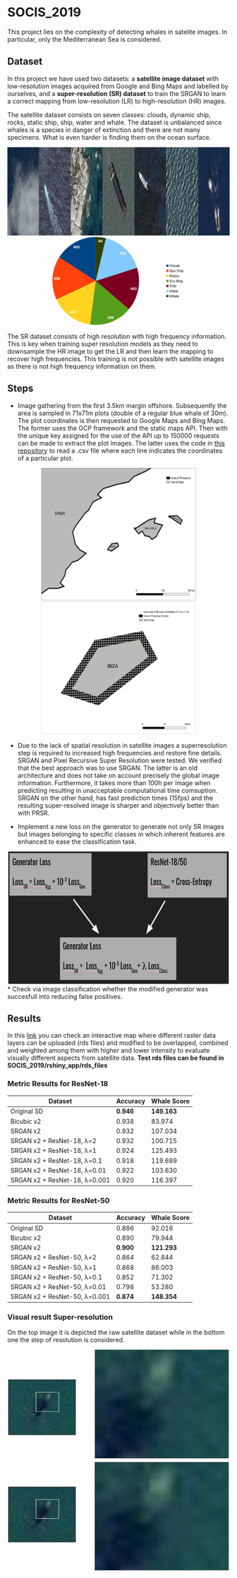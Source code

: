 # SOCIS_2019
This project lies on the complexity of detecting whales in satelite images. In particular, only the Mediterranean Sea is considered. 

## Dataset 
In this project we have used two datasets: a **satellite image dataset** with low-resolution images acquired from Google and Bing Maps and labelled by ourselves, and a **super-resolution (SR) dataset** to train the SRGAN to learn a correct mapping from low-resolution (LR) to high-resolution (HR) images. 

The satellite dataset consists on seven classes: clouds, dynamic ship, rocks, static ship, ship, water and whale. The dataset is unbalanced since whales is a species in danger of extinction and there are not many specimens. What is even harder is finding them on the ocean surface. 
<div align="center">
  <img src="result_images/sat_dat.png" width="800" height="200">
</div>

<div align="center">
  <img src="result_images/proportions.png" width="300" height="200">
</div>

The SR dataset consists of high resolution with high frequency information. This is key when training super resolution models as they need to downsample the HR image to get the LR and then learn the mapping to recover high frequencies. This training is not possible with satellite images as there is not high frequency information on them.


## Steps
* Image gathering from the first 3.5km margin offshore. Subsequently the area is sampled in 71x71m plots (double of a regular blue whale of 30m). The plot coordinates is then requested to Google Maps and Bing Maps. The former uses the GCP framework and the static maps API. Then with the unique key assigned for the use of the API up to 150000 requests can be made to extract the plot images. The latter uses the code in [this repository](https://github.com/manurare/Satellite-Aerial-Image-Retrieval.git) to read a .csv file where each line indicates the coordinates of a particular plot.

<div align="center">
  <img src="result_images/map_noGrid.png" width="350" height="300">
  <img src="result_images/grid.png" width="350" height="300">
</div>

* Due to the lack of spatial resolution in satellite images a superresolution step is required to increased high frequencies and restore fine details. SRGAN and Pixel Recursive Super Resolution were tested. We verified that the best approach was to use SRGAN. The latter is an old architecture and does not take on account precisely the global image information. Furthermore, it takes more than 100h per image when predicting resulting in unacceptable computational time comsuption. SRGAN on the other hand, has fast prediction times (15fps) and the resulting super-resolved image is sharper and objectively better than with PRSR.

* Implement a new loss on the generator to generate not only SR images but images belonging to specific classes in which inherent features are enhanced to ease the classification task.

<div align="center">
  <img src="result_images/new_loss.png" width="500" height="300">
</div>
* Check via image classification whether the modified generator was succesfull into reducing false positives. 

## Results
In this [link](https://www-iuem.univ-brest.fr/datacube/sample-apps/rshiny_app/) you can check an interactive map where different raster data layers can be uploaded (rds files) and modified to be overlapped, combined and weighted among them with higher and lower intensity to evaluate visually different aspects from satellite data. **Test rds files can be found in SOCIS_2019/rshiny_app/rds_files**

### Metric Results for ResNet-18
|Dataset|Accuracy|Whale Score|
| --- | --- | --- |
| Original SD | **0.946** | **149.163** |
| Bicubic x2 | 0.938 | 83.974 |
| SRGAN x2 | 0.932 | 107.034 |
| SRGAN x2 + ResNet-18, &#955;=2 | 0.932 | 100.715 |
| SRGAN x2 + ResNet-18, &#955;=1 | 0.924 | 125.493 |
| SRGAN x2 + ResNet-18, &#955;=0.1 | 0.918 | 119.689 |
| SRGAN x2 + ResNet-18, &#955;=0.01 | 0.922 | 103.630 |
| SRGAN x2 + ResNet-18, &#955;=0.001 | 0.920 | 116.397 |

### Metric Results for ResNet-50
|Dataset|Accuracy|Whale Score|
| --- | --- | --- |
| Original SD | 0.886 | 92.016 |
| Bicubic x2 | 0.890 | 79.944 |
| SRGAN x2 | **0.900** | **121.293** |
| SRGAN x2 + ResNet-50, &#955;=2 | 0.864 | 62.844 |
| SRGAN x2 + ResNet-50, &#955;=1 | 0.868 | 86.003 |
| SRGAN x2 + ResNet-50, &#955;=0.1 | 0.852 | 71.302 |
| SRGAN x2 + ResNet-50, &#955;=0.01 | 0.798 | 53.280 |
| SRGAN x2 + ResNet-50, &#955;=0.001 | **0.874** | **148.354** |

### Visual result Super-resolution 
On the top image it is depicted the raw satellite dataset while in the bottom one the step of resolution is considered.
<div align="center">
  <img src="result_images/zoomed_result.jpg" width="500" height="500">
</div>
